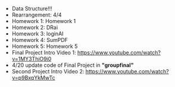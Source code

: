- Data Structure!!!
- Rearrangement: 4/4
- Homework 1: Homework 1
- Homework 2: DRai
- Homework 3: loginAI
- Homework 4: SumPDF
- Homework 5: Homework 5
- Final Project Intro Video 1: https://www.youtube.com/watch?v=1MY3ThiO9i0
- 4/20 update code of Final Project in **"groupfinal"**
- Second Project Intro Video 2: https://www.youtube.com/watch?v=p9BxqYkMwTc
